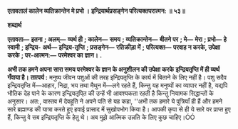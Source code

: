 **एतावतालं कालेन व्यतिक्रान्तेन मे प्रभो ।** **इन्द्रियार्थप्रसङ्गेन परित्यक्तपरात्मन: ॥ ५३॥** 

**शब्दार्थ** 

**एतावता—** **इतना** **; अलम्—** **व्यर्थ ही** **; कालेन—** **समय** **; व्यतिक्रान्तेन—** **बीतने पर** **; मे—** **मेरा** **; प्रभो—** **हे स्वामी** **; इन्द्रिय-** **अर्थ—** **इन्द्रिय-तृप्ति** **; प्रसङ्गेन—** **रतिक्रीड़ा में** **; परित्यक्त—** **परवाह न करके, उपेक्षा करके** **; पर-आत्मन:—** **परमेश्वर का** **ज्ञान।** **.** 

**अभी तक हमने अपना सारा समय परमेश्वर के ज्ञान के अनुशीलन की उपेक्षा करके** **इन्द्रियतृप्ति में ही व्यर्थ गँवाया है।** **तात्पर्य :** मनुष्य जीवन पशुओं की तरह इन्द्रियतृप्ति के कार्य में बिताने के लिए नहीं है। पशु सदैव इन्द्रियतृप्ति में—आहार, निद्रा, भय तथा मैथुन में—लगे रहते हैं, किन्तु यह मनुष्यों का व्यापार नहीं है, यद्यपि भौतिक देह पाने के कारण इन्द्रियतृपि्त की उन्हें भी आवश्यकता रहती है किन्तु नियामक सिद्धान्तों के अनुसार। अत:, वास्तव में देवहूति ने अपने पति से यह कहा, ''अभी तक हमारे ये पुत्रियाँ ही हैं और हमने सारे ब्रह्माण्ड की यात्रा करते हुए हवाई प्रासाद में सुखोपभोग किया है। आपकी कृपा से ही ये सारे वर प्राप्त हुए हैं, किन्तु वे सब इन्द्रियतृप्ति के हेतु थे। अब मुझे आत्मिक उन्नति के लिए कुछ चाहिए।ÓÓ  